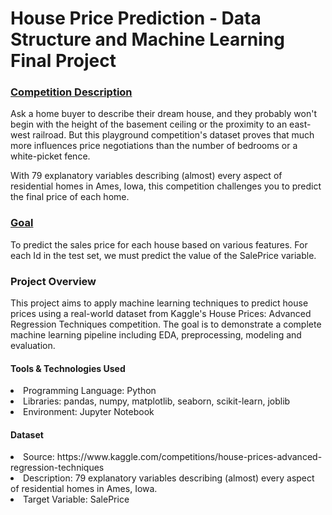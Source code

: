 # House Price Prediction - Data Structure and Machine Learning Final Project

### <u>Competition Description</u>
Ask a home buyer to describe their dream house, and they probably won't begin with the height of the basement ceiling or the proximity to an east-west railroad. But this playground competition's dataset proves that much more influences price negotiations than the number of bedrooms or a white-picket fence.

With 79 explanatory variables describing (almost) every aspect of residential homes in Ames, Iowa, this competition challenges you to predict the final price of each home.

### <u>Goal</u>
To predict the sales price for each house based on various features. For each Id in the test set, we must predict the value of the SalePrice variable.

### Project Overview
This project aims to apply machine learning techniques to predict house prices using a real-world dataset from Kaggle's House Prices: Advanced Regression Techniques competition. The goal is to demonstrate a complete machine learning pipeline including EDA, preprocessing, modeling and evaluation.

#### Tools & Technologies Used
<li>Programming Language: Python </li>
<li>Libraries: pandas, numpy, matplotlib, seaborn, scikit-learn, joblib </li>
<li>Environment: Jupyter Notebook</li>

#### Dataset
<li>Source: https://www.kaggle.com/competitions/house-prices-advanced-regression-techniques</li>
<li>Description: 79 explanatory variables describing (almost) every aspect of residential homes in Ames, Iowa.</li>
<li>Target Variable: SalePrice</li>
